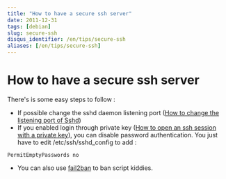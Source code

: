 ```yaml
---
title: "How to have a secure ssh server"
date: 2011-12-31
tags: [debian]
slug: secure-ssh
disqus_identifier: /en/tips/secure-ssh
aliases: [/en/tips/secure-ssh]
---
```

# How to have a secure ssh server

There's is some easy steps to follow :

*	If possible change the sshd daemon listening port ([How to change the listening port of Sshd](/blog/sshd-change-port))
*	If you enabled login through private key ([How to open an ssh session with a private key](/blog/ssh-connect-private-key)), you can disable password authentication. You just have to edit /etc/ssh/sshd_config to add :

```
PermitEmptyPasswords no
```

*	You can also use [fail2ban](http://www.fail2ban.org/wiki/index.php/Main_Page) to ban script kiddies.


